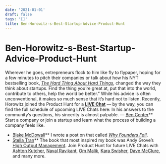 ```yaml
---
date: '2021-01-01'
draft: false
tags: '[]'
title: Ben-Horowitz-s-Best-Startup-Advice-Product-Hunt
---
```


# Ben-Horowitz-s-Best-Startup-Advice-Product-Hunt

Wherever he goes, entrepreneurs flock to him like fly to flypaper, hoping for a few minutes to pitch their companies or talk about how his NYT bestselling book, *[The Hard Thing About Hard Things](http://www.amazon.com/The-Hard-Thing-About-Things/dp/0062273205)*, changed the way they think about startups.
Find the thing you’re great at, put that into the world, contribute to others, help the world be better.”
While his advice is often unconventional, it makes so much sense that it’s hard not to listen.
Recently, Horowitz joined the Product Hunt for a **[LIVE Chat](http://www.producthunt.com/live/ben-horowitz)** — by the way, you can find the full schedule of upcoming LIVE Chats here:
In his answers to the community’s questions, his sincerity is almost palpable.
— [Ben Center](http://www.producthunt.com/live/ben-horowitz#comment-142103)**
Start a company or join a startup and learn what the process of building a company feels like.
- [Blake McDowall](http://www.producthunt.com/live/ben-horowitz#comment-142143)**
I wrote a post on that called *[Why Founders Fail](http://www.bhorowitz.com/why_founders_fail_the_product_ceo_paradox)*.
- [Stella Tran](http://www.producthunt.com/live/ben-horowitz#comment-142332http://www.producthunt.com/live/ben-horowitz#comment-142332)**
The book that most inspired my book was Andy Grove’s [High Output Management](https://www.producthunt.com/books/high-output-management-3).
Join Product Hunt for future LIVE Chats with [Ashton Kutcher](http://www.producthunt.com/live/ashton-kutcher), [Naval Ravikant](http://www.producthunt.com/live/naval-ravikant), [Om Malik](http://www.producthunt.com/live/om-malik), [Kara Swisher](http://www.producthunt.com/live/kara-swisher), [Dave McClure](http://www.producthunt.com/live/dave-mcclure), and many more.
